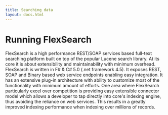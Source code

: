 ```yaml
---
title: Searching data
layout: docs.html
---
```


# Running FlexSearch

FlexSearch is a high performance REST/SOAP services based full-text searching platform 
built on top of the popular Lucene search library. At its core it is about extensibility 
and maintainability with minimum overhead. FlexSearch is written in F# & C# 5.0 (.net framework 4.5). 
It exposes REST, SOAP and Binary based web service endpoints enabling easy integration. It has an 
extensive plug-in architecture with ability to customize most of the functionality with minimum amount
of efforts. One area where FlexSearch particularly excel over competition is providing easy extensible 
connector model which allows a developer to tap directly into core's indexing engine, thus avoiding the 
reliance on web services. This results in a greatly improved indexing performance when indexing 
over millions of records.

